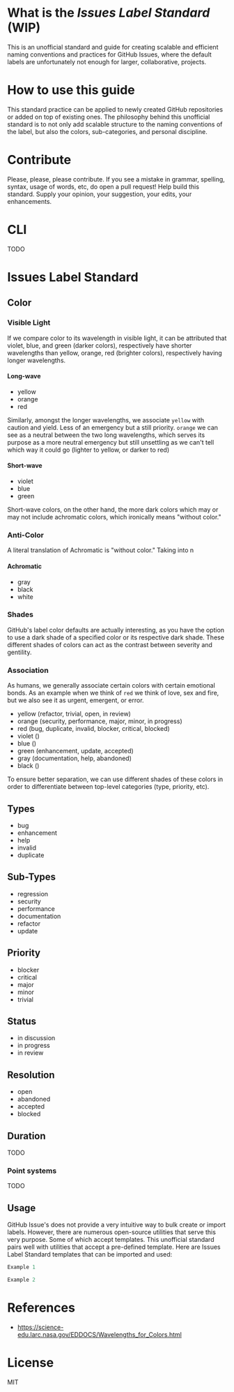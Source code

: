 # What is the _Issues Label Standard_ (WIP)

This is an unofficial standard and guide for creating scalable and efficient
naming conventions and practices for GitHub Issues, where the default labels are
unfortunately not enough for larger, collaborative, projects.

# How to use this guide

This standard practice can be applied to newly created GitHub repositories or
added on top of existing ones. The philosophy behind this unofficial standard
is to not only add scalable structure to the naming conventions of the label, but also the colors, sub-categories, and personal discipline.

# Contribute
Please, please, please contribute. If you see a mistake in grammar, spelling,
syntax, usage of words, etc, do open a pull request! Help build this standard.
Supply your opinion, your suggestion, your edits, your enhancements.

# CLI

TODO

# Issues Label Standard

## Color
### Visible Light

If we compare color to its wavelength in visible light, it can be attributed
that violet, blue, and green (darker colors), respectively have shorter
wavelengths than yellow, orange, red (brighter colors), respectively having
longer wavelengths.

#### Long-wave
- yellow
- orange
- red

Similarly, amongst the longer wavelengths, we associate `yellow` with caution and
yield. Less of an emergency but a still priority. `orange` we can see as a neutral
between the two long wavelengths, which serves its purpose as a more neutral
emergency but still unsettling as we can't tell which way it could go (lighter
to yellow, or darker to red)

#### Short-wave
- violet
- blue
- green

Short-wave colors, on the other hand, the more dark colors which may or may not
include achromatic colors, which ironically means "without color." 

### Anti-Color

A literal translation of Achromatic is "without color." Taking into n

#### Achromatic
- gray
- black
- white

### Shades

GitHub's label color defaults are actually interesting, as you have the option to
use a dark shade of a specified color or its respective dark shade. These 
different shades of colors can act as the contrast between severity and gentility.

### Association

As humans, we generally associate certain colors with certain emotional bonds.
As an example when we think of `red` we think of love, sex and fire, but we also
see it as urgent, emergent, or error.

- yellow (refactor, trivial, open, in review)
- orange (security, performance, major, minor, in progress)
- red (bug, duplicate, invalid, blocker, critical, blocked)
- violet ()
- blue ()
- green (enhancement, update, accepted)
- gray (documentation, help, abandoned)
- black ()

To ensure better separation, we can use different shades of these colors in
order to differentiate between top-level categories (type, priority, etc).

## Types

- bug
- enhancement
- help
- invalid
- duplicate

## Sub-Types

- regression
- security
- performance
- documentation
- refactor
- update

## Priority

- blocker
- critical
- major
- minor
- trivial

## Status
- in discussion
- in progress
- in review

## Resolution

- open
- abandoned
- accepted
- blocked

## Duration

TODO

### Point systems

TODO

## Usage

GitHub Issue's does not provide a very intuitive way to bulk create or import
labels. However, there are numerous open-source utilities that serve this very
purpose. Some of which accept templates. This unofficial standard pairs well with
utilities that accept a pre-defined template. Here are Issues Label Standard
templates that can be imported and used:

```js
Example 1
```

```js
Example 2
```

# References
- https://science-edu.larc.nasa.gov/EDDOCS/Wavelengths_for_Colors.html

# License
MIT